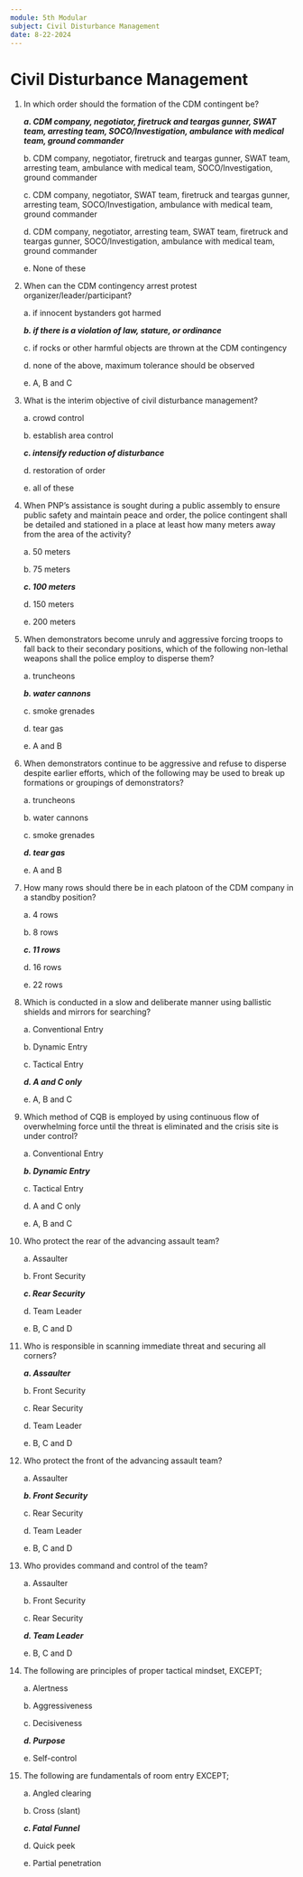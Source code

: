 ```yaml
---
module: 5th Modular
subject: Civil Disturbance Management
date: 8-22-2024
---
```


# Civil Disturbance Management

1. In which order should the formation of the CDM contingent be?

   **_a. CDM company, negotiator, firetruck and teargas gunner, SWAT team, arresting team, SOCO/Investigation, ambulance with medical team, ground commander_**

   b. CDM company, negotiator, firetruck and teargas gunner, SWAT team, arresting team, ambulance with medical team, SOCO/Investigation, ground commander

   c. CDM company, negotiator, SWAT team, firetruck and teargas gunner, arresting team, SOCO/Investigation, ambulance with medical team, ground commander

   d. CDM company, negotiator, arresting team, SWAT team, firetruck and teargas gunner, SOCO/Investigation, ambulance with medical team, ground commander

   e. None of these

2. When can the CDM contingency arrest protest organizer/leader/participant?

   a. if innocent bystanders got harmed

   **_b. if there is a violation of law, stature, or ordinance_**

   c. if rocks or other harmful objects are thrown at the CDM contingency

   d. none of the above, maximum tolerance should be observed

   e. A, B and C

3. What is the interim objective of civil disturbance management?

   a. crowd control

   b. establish area control

   **_c. intensify reduction of disturbance_**

   d. restoration of order

   e. all of these

4. When PNP’s assistance is sought during a public assembly to ensure public safety and maintain peace and order, the police contingent shall be detailed and stationed in a place at least how many meters away from the area of the activity?

   a. 50 meters

   b. 75 meters

   **_c. 100 meters_**

   d. 150 meters

   e. 200 meters

5. When demonstrators become unruly and aggressive forcing troops to fall back to their secondary positions, which of the following non-lethal weapons shall the police employ to disperse them?

   a. truncheons

   **_b. water cannons_**

   c. smoke grenades

   d. tear gas

   e. A and B

6. When demonstrators continue to be aggressive and refuse to disperse despite earlier efforts, which of the following may be used to break up formations or groupings of demonstrators?

   a. truncheons

   b. water cannons

   c. smoke grenades

   **_d. tear gas_**

   e. A and B

7. How many rows should there be in each platoon of the CDM company in a standby position?

   a. 4 rows

   b. 8 rows

   **_c. 11 rows_**

   d. 16 rows

   e. 22 rows

8. Which is conducted in a slow and deliberate manner using ballistic shields and mirrors for searching?

   a. Conventional Entry

   b. Dynamic Entry

   c. Tactical Entry

   **_d. A and C only_**

   e. A, B and C

9. Which method of CQB is employed by using continuous flow of overwhelming force until the threat is eliminated and the crisis site is under control?

   a. Conventional Entry

   **_b. Dynamic Entry_**

   c. Tactical Entry

   d. A and C only

   e. A, B and C

10. Who protect the rear of the advancing assault team?

    a. Assaulter

    b. Front Security

    **_c. Rear Security_**

    d. Team Leader

    e. B, C and D

11. Who is responsible in scanning immediate threat and securing all corners?

    **_a. Assaulter_**

    b. Front Security

    c. Rear Security

    d. Team Leader

    e. B, C and D

12. Who protect the front of the advancing assault team?

    a. Assaulter

    **_b. Front Security_**

    c. Rear Security

    d. Team Leader

    e. B, C and D

13. Who provides command and control of the team?

    a. Assaulter

    b. Front Security

    c. Rear Security

    **_d. Team Leader_**

    e. B, C and D

14. The following are principles of proper tactical mindset, EXCEPT;

    a. Alertness

    b. Aggressiveness

    c. Decisiveness

    **_d. Purpose_**

    e. Self-control

15. The following are fundamentals of room entry EXCEPT;

    a. Angled clearing

    b. Cross (slant)

    **_c. Fatal Funnel_**

    d. Quick peek

    e. Partial penetration
